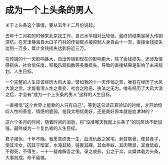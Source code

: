 # 成为一个上头条的男人

关于上头条这个事情，要从去年十二月份说起。

去年十二月初的时候来北京找工作，自己水平相对比较低，最终的结果是掉入传销深坑。在天津静海县大口子门村的传销窝点被控制人身自由十一天，直接金钱损失达到一万多，累计金钱损失达到将近三万。

在传销的十一天影响甚大，自出传销到现在的影响更大，除了金钱损失，还涉及情感损失、社会信任度、积极乐观指数等多重损失。导致的直接结果是影响了未来规划、人生目标。

一个完整的人生应该经历大风大浪，譬如我的十一天传销之苦，唯有在经历了大风大浪之后，才能看清人性之善变、社会之险恶、执法之无为。唯有经历了大风大浪之后，才会有“成为一个上头条的男人”这样的人生目标。

一直相信”这个世界上能靠的人只有自己“。等到这句话正真验证的时候，才开始惊叹人性的善变、情感的脆弱。是我太相信美好，还是美好原本就是血淋淋的？

这六个多月的时间，随着时间的消逝，将”没准哪天我就上头条了“的玩笑话不断加强，最终成为一个复仇者的人生目标。

君子报仇，十年不晚。我愿意终吾一生，血洗仇敌之家宅，剥其筋骨、使其食子，使其淫女，囚其于暗室，水淹其膝，链裹其踝，其血养蚁、其肉喂鼠，其食鼠蚁，不得死，不得生，一十一载难解吾之恨。录之成影，公之于众。众媒体载为头条，大事则成，命不留憾。
